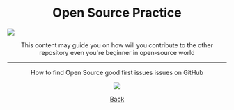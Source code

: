 <h1 align="center">Open Source Practice</h1>
<img src="https://user-images.githubusercontent.com/73097560/115834477-dbab4500-a447-11eb-908a-139a6edaec5c.gif">

<p align="center">This content may guide you on how will you contribute to the other repository even you're beginner in open-source world</p>

<hr />

<p align="center">How to find Open Source good first issues issues on GitHub</p>

<p align="center"><a href="https://www.youtube.com/watch?v=TAYFJZzCG3s" alt="eddiejaoude-video"><img src="https://img.youtube.com/vi/TAYFJZzCG3s/0.jpg"></p>

<p align="center">
<a href="https://github.com/SurPathHub/starter-kit">Back</a>
</p>
